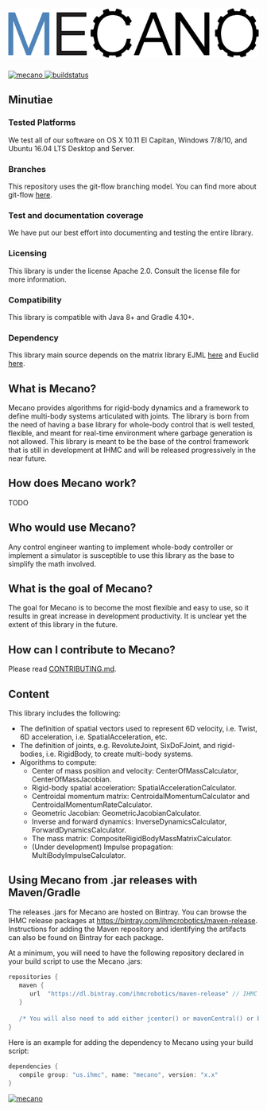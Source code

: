# ![Mecano](logo/Mecano.png)
[ ![mecano](https://api.bintray.com/packages/ihmcrobotics/maven-release/mecano/images/download.svg) ](https://bintray.com/ihmcrobotics/maven-release/mecano/_latestVersion)
[ ![buildstatus](https://bamboo.ihmc.us/plugins/servlet/wittified/build-status/LIBS-MECANO)](https://bamboo.ihmc.us/plugins/servlet/wittified/build-status/LIBS-MECANO)

## Minutiae

### Tested Platforms
We test all of our software on OS X 10.11 El Capitan, Windows 7/8/10, and Ubuntu 16.04 LTS Desktop and Server.

### Branches
This repository uses the git-flow branching model. You can find more about git-flow [here](https://www.atlassian.com/git/tutorials/comparing-workflows/feature-branch-workflow).

### Test and documentation coverage
We have put our best effort into documenting and testing the entire library. 

### Licensing
This library is under the license Apache 2.0. Consult the license file for more information.

### Compatibility
This library is compatible with Java 8+ and Gradle 4.10+.

### Dependency
This library main source depends on the matrix library EJML [here](http://ejml.org/) and Euclid [here](https://github.com/ihmcrobotics/euclid).

## What is Mecano?
Mecano provides algorithms for rigid-body dynamics and a framework to define multi-body systems articulated with joints.
The library is born from the need of having a base library for whole-body control that is well tested, flexible, and meant for real-time environment where garbage generation is not allowed.
This library is meant to be the base of the control framework that is still in development at IHMC and will be released progressively in the near future.

## How does Mecano work?
TODO

## Who would use Mecano?
Any control engineer wanting to implement whole-body controller or implement a simulator is susceptible to use this library as the base to simplify the math involved.

## What is the goal of Mecano?
The goal for Mecano is to become the most flexible and easy to use, so it results in great increase in development productivity. 
It is unclear yet the extent of this library in the future.

## How can I contribute to Mecano?
Please read [CONTRIBUTING.md](https://github.com/ihmcrobotics/mecano/blob/develop/CONTRIBUTING.md).

## Content
This library includes the following:
- The definition of spatial vectors used to represent 6D velocity, i.e. Twist, 6D acceleration, i.e. SpatialAcceleration, etc.
- The definition of joints, e.g. RevoluteJoint, SixDoFJoint, and rigid-bodies, i.e. RigidBody, to create multi-body systems.
- Algorithms to compute:
	- Center of mass position and velocity: CenterOfMassCalculator, CenterOfMassJacobian.
	- Rigid-body spatial acceleration: SpatialAccelerationCalculator.
	- Centroidal momentum matrix: CentroidalMomentumCalculator and CentroidalMomentumRateCalculator.
	- Geometric Jacobian: GeometricJacobianCalculator.
	- Inverse and forward dynamics: InverseDynamicsCalculator, ForwardDynamicsCalculator.
	- The mass matrix: CompositeRigidBodyMassMatrixCalculator.
	- (Under development) Impulse propagation: MultiBodyImpulseCalculator.

## Using Mecano from .jar releases with Maven/Gradle
The releases .jars for Mecano are hosted on Bintray.
You can browse the IHMC release packages at https://bintray.com/ihmcrobotics/maven-release.
Instructions for adding the Maven repository and identifying the artifacts can also be found on Bintray for each package.

At a minimum, you will need to have the following repository declared in your build script to use the Mecano .jars:

```gradle
repositories {
   maven {
      url  "https://dl.bintray.com/ihmcrobotics/maven-release" // IHMC Code releases
   }

   /* You will also need to add either jcenter() or mavenCentral() or both, depending on your preference */
}
```

Here is an example for adding the dependency to Mecano using your build script:

```gradle
dependencies {
   compile group: "us.ihmc", name: "mecano", version: "x.x"
}
```
[ ![mecano](https://api.bintray.com/packages/ihmcrobotics/maven-release/mecano/images/download.svg) ](https://bintray.com/ihmcrobotics/maven-release/mecano/_latestVersion)

